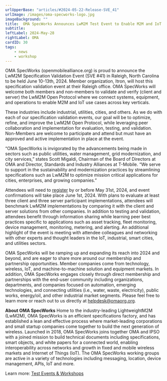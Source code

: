 ```yaml
---
urlUpperBase: "articles/#2024-05-22-Release-SVE_41"
urlImage: /images/oma-specworks-logo.jpg
imageBackground: ""
title:  OMA SpecWorks Announces LwM2M Test Event to Enable M2M and IoT Use Cases
subtitle: 
leftLabel: 2024-May-28
rightLabel: OMA
cardID: 30
tags: 
    - news
    - workshop
---
```


OMA SpecWorks (openmobilealliance.org) is proud to announce the LwM2M Specification Validation Event (SVE #41) in Raleigh, North Carolina to be held June 10-13th, 2024. Member organization, Itron, will host this specification validation event at their Raleigh office. OMA SpecWorks will welcome both members and non-members to validate and verify (client and server) the LwM2M Open Protocol where we connect systems, equipment, and operations to enable M2M and IoT use cases across key verticals. 

<!--more-->

These industries include industrial, utilities, cities, and others. As we do with each of our specification validation events, our goal will be to optimize, refine, and improve the LwM2M Open Protocol, while leveraging peer collaboration and implementation for evaluation, testing, and validation. Non-Members are welcome to participate and attend but must have an approved and active implementation in place at the event.  

“OMA SpecWorks is invigorated by the advancements being made in sectors such as public utilities, water management, grid modernization, and city services,” states Scott Migaldi, Chairman of the Board of Directors at OMA and Director, Standards and Industry Alliances at T-Mobile. “We serve to support in the sustainability and modernization practices by streamlining specifications such as LwM2M to optimize mission critical applications for cities, enterprises, and growing companies.”  

Attendees will need to <a href="https://community.openmobilealliance.org/lwm2m-test-event-sve-41" target="_blank">register</a> by or before May 31st, 2024, and event confirmations will take place June 1st, 2024. With plans to evaluate at least three client and three server participant implementations, attendees will benchmark LwM2M implementations by comparing it with the client and server solutions from other companies. In addition to testing and validation, attendees benefit through information sharing while learning peer best practices specific to applications such as asset tracking, fleet monitoring, device management, monitoring, metering, and alerting. An additional highlight of the event is meeting with attendee colleagues and networking with other experts and thought leaders in the IoT, industrial, smart cities, and utilities sectors.  

OMA SpecWorks will be ramping up and expanding its reach into 2024 and beyond, and are eager to share more around our membership and partnership opportunities. Member companies come from technology, wireless, IoT, and machine-to-machine solution and equipment markets. In addition, OMA SpecWorks engages closely through direct membership and partnerships with the end-user community including organizations, departments, and companies focused on automation, emerging technologies, and connecting utilities (i.e., water, waste, electricity), public works, energy/oil, and other industrial market segments. Please feel free to learn more or reach out to us directly at <a href="helpdesk@omaorg.org">helpdesk@omaorg.org</a>.</p>

**About OMA SpecWorks**
 Home to the industry-leading LightweightM2M (LwM2M), OMA SpecWorks is an efficient specifications factory, and has established a lean and effective process where market-leading corporations and small startup companies come together to build the next generation of wireless. Launched in 2018, OMA SpecWorks joins together OMA and IPSO with a joined mission to build technical documents including specifications, smart objects, and white papers for a connected world, enabling interoperability across networks and growth in fixed and mobile wireless markets and Internet of Things (IoT). The OMA SpecWorks working groups are active in a variety of technologies including messaging, location, device management, APIs, IoT and more.  

Learn more: <a href="https://guidelines.openmobilealliance.org/testfests">Test Events & Workshops</a>
